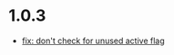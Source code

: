 # 1.0.3
- [fix: don't check for unused active flag](https://github.com/jeboehm/platform-access-protection/commit/57bbd2c)